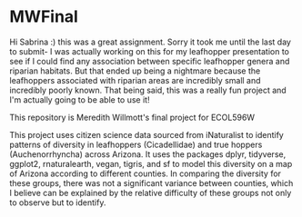 # MWFinal
Hi Sabrina :) this was a great assignment. Sorry it took me until the last day to submit- I was actually working on this for my leafhopper presentation to see if I could find any association between specific leafhopper genera and riparian habitats. But that ended up being a nightmare because the leafhoppers associated with riparian areas are incredibly small and incredibly poorly known. That being said, this was a really fun project and I'm actually going to be able to use it! 

This repository is Meredith Willmott's final project for ECOL596W

This project uses citizen science data sourced from iNaturalist to identify patterns of diversity in leafhoppers (Cicadellidae) and true hoppers (Auchenorrhyncha) across Arizona. It uses the packages dplyr, tidyverse, ggplot2, rnaturalearth, vegan, tigris, and sf to model this diversity on a map of Arizona according to different counties. In comparing the diversity for these groups, there was not a significant variance between counties, which I believe can be explained by the relative difficulty of these groups not only to observe but to identify. 

